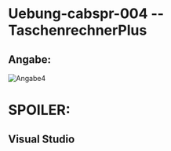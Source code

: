 # Uebung-cabspr-004  --  TaschenrechnerPlus

## Angabe:
![Angabe4](https://github.com/IxI-Enki/Uebung-cabspr-004/assets/138018029/1f50ebac-1ab0-4a84-855a-5a15b387feea)


# SPOILER:

## Visual Studio
